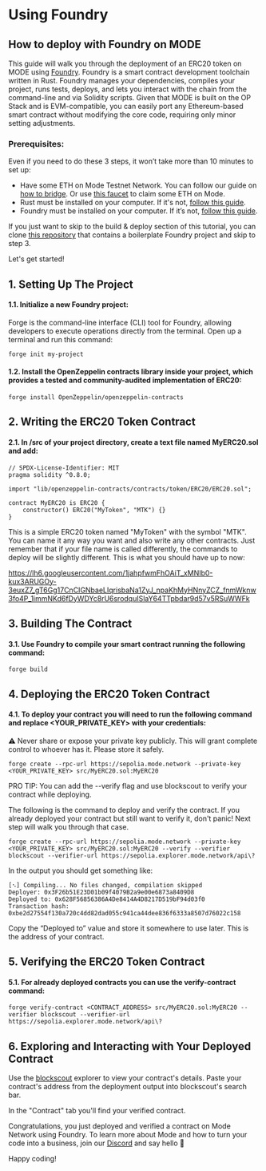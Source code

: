 # Using Foundry
## How to deploy with Foundry on MODE

This guide will walk you through the deployment of an ERC20 token on MODE using [Foundry](https://book.getfoundry.sh/). Foundry is a smart contract development toolchain written in Rust.
Foundry manages your dependencies, compiles your project, runs tests, deploys, and lets you interact with the chain from the command-line and via Solidity scripts.
Given that MODE is built on the OP Stack and is EVM-compatible, you can easily port any Ethereum-based smart contract without modifying the core code, requiring only minor setting adjustments.

### Prerequisites:
Even if you need to do these 3 steps, it won’t take more than 10 minutes to set up:
- Have some ETH on Mode Testnet Network. You can follow our guide on [how to bridge](https://docs.mode.network/get-started/bridging-to-mode-testnet). Or use [this faucet](https://faucet.modedomains.xyz/) to claim some ETH on Mode.
- Rust must be installed on your computer. If it's not, [follow this guide](https://doc.rust-lang.org/book/ch01-01-installation.html).
- Foundry must be installed on your computer. If it’s not, [follow this guide](https://book.getfoundry.sh/getting-started/installation).

If you just want to skip to the build & deploy section of this tutorial, you can clone [this repository](https://github.com/LuchoLeonel/foundry-mode-boilerplate) that contains a boilerplate Foundry project and skip to step 3.

Let's get started!

## 1. Setting Up The Project
#### 1.1. Initialize a new Foundry project:

Forge is the command-line interface (CLI) tool for Foundry, allowing developers to execute operations directly from the terminal.
Open up a terminal and run this command:

```
forge init my-project
```


#### 1.2. Install the OpenZeppelin contracts library inside your project, which provides a tested and community-audited implementation of ERC20:
```
forge install OpenZeppelin/openzeppelin-contracts
```


## 2. Writing the ERC20 Token Contract
#### 2.1. In /src of your project directory, create a text file named MyERC20.sol and add:
```solidity
// SPDX-License-Identifier: MIT
pragma solidity ^0.8.0;

import "lib/openzeppelin-contracts/contracts/token/ERC20/ERC20.sol";

contract MyERC20 is ERC20 {
    constructor() ERC20("MyToken", "MTK") {}
}
```
This is a simple ERC20 token named "MyToken" with the symbol "MTK". You can name it any way you want and also write any other contracts. Just remember that if your file name is called differently, the commands to deploy will be slightly different. 
This is what you should have up to now:

https://lh6.googleusercontent.com/1jahpfwmFhOAiT_xMNIb0-kux3ARUGOy-3euxZ7_gT6Gg17CnCIGNbaeLIqrisbaNa1ZyJ_npaKhMyHNnyZCZ_fnmWknw3fo4P_1immNKd6fDyWDYc8rU6srodquISlaY64TTpbdar9d57v5RSuWWFk

## 3. Building The Contract
#### 3.1. Use Foundry to compile your smart contract running the following command:
```
forge build
```

## 4. Deploying the ERC20 Token Contract
#### 4.1. To deploy your contract you will need to run the following command and replace <YOUR_PRIVATE_KEY> with your credentials:
⚠️ Never share or expose your private key publicly. This will grant complete control to whoever has it. Please store it safely.

```
forge create --rpc-url https://sepolia.mode.network --private-key <YOUR_PRIVATE_KEY> src/MyERC20.sol:MyERC20
```

PRO TIP: You can add the --verify flag and use blockscout to verify your contract while deploying. 

The following is the command to deploy and verify the contract. If you already deployed your contract but still want to verify it, don't panic! Next step will walk you through that case.

```
forge create --rpc-url https://sepolia.mode.network --private-key <YOUR_PRIVATE_KEY> src/MyERC20.sol:MyERC20 --verify --verifier blockscout --verifier-url https://sepolia.explorer.mode.network/api\?

```

In the output you should get something like:

```
[⠢] Compiling... No files changed, compilation skipped 
Deployer: 0x3F26b51E23D01b09f4079B2a9e00e6873a8409D8 
Deployed to: 0x628F56856386A4De8414A4D8217D519bF94d03f0 
Transaction hash: 0xbe2d27554f130a720c4dd82dad055c941ca44dee836f6333a8507d76022c158
```

Copy the “Deployed to” value and store it somewhere to use later. This is the address of your contract.


## 5. Verifying the ERC20 Token Contract
#### 5.1. For already deployed contracts you can use the verify-contract command:
```
forge verify-contract <CONTRACT_ADDRESS> src/MyERC20.sol:MyERC20 --verifier blockscout --verifier-url https://sepolia.explorer.mode.network/api\?
```


## 6. Exploring and Interacting with Your Deployed Contract

Use the [blockscout](https://sepolia.explorer.mode.network/) explorer to view your contract's details. Paste your contract's address from the deployment output into blockscout's search bar.

In the "Contract" tab you'll find your verified contract.

Congratulations, you just deployed and verified a contract on Mode Network using Foundry. 
To learn more about Mode and how to turn your code into a business, join our [Discord](https://discord.gg/ModeNetwork) and say hello 👋

Happy coding! 